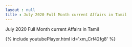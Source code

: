 ```yaml
---
layout : null
title : July 2020 Full Month current Affairs in Tamil
---
```


July 2020 Full Month current Affairs in Tamil



{% include youtubePlayer.html id='xm_Crf42fg8' %}

